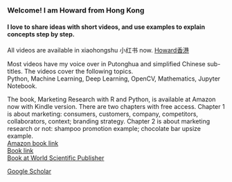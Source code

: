 ### Welcome! I am Howard from Hong Kong
#### I love to share ideas with short videos, and use examples to explain concepts step by step.
All videos are available in xiaohongshu 小红书 now. 
[Howard香港](https://www.xiaohongshu.com/user/profile/5c43e9f2000000000601fca0?xhsshare=CopyLink&appuid=5c43e9f2000000000601fca0&apptime=1709642915)

Most videos have my voice over in Putonghua and simplified Chinese sub-titles.
The videos cover the following topics.<br>
Python, Machine Learning, Deep Learning, OpenCV, Mathematics, Jupyter Notebook. 

The book, Marketing Research with R and Python, is available at Amazon now with Kindle version. There are two chapters with free access. Chapter 1 is about marketing: consumers, customers, company, competitors, collaborators, context; branding strategy. Chapter 2 is about marketing research or not: shampoo promotion example; chocolate bar upsize example.
<br>
[Amazon book link](https://www.amazon.com/s?k=9789811277566&ref=nb_sb_noss)
<br>
[Book link](https://doi.org/10.1142/13446)
<br>
[Book at World Scientific Publisher](https://www.worldscientific.com/worldscibooks/10.1142/13446)
<br>

[Google Scholar](https://scholar.google.com/citations?user=zYs5orEAAAAJ&hl=en)
<br>
